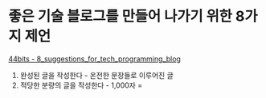 # 좋은 기술 블로그를 만들어 나가기 위한 8가지 제언

[44bits - 8_suggestions_for_tech_programming_blog](https://www.44bits.io/ko/post/8-suggestions-for-tech-programming-blog)

1. 완성된 글을 작성한다 - 온전한 문장들로 이루어진 글
2. 적당한 분량의 글을 작성한다 - 1,000자 = 